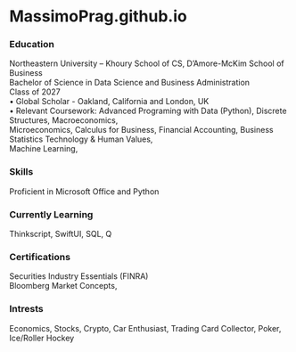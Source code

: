 # MassimoPrag.github.io
### Education
Northeastern University – Khoury School of CS, D’Amore-McKim School of Business <br />
Bachelor of Science in Data Science and Business Administration <br />
Class of 2027 <br />
• Global Scholar - Oakland, California and London, UK <br />
• Relevant Coursework: Advanced Programing with Data (Python), Discrete Structures, Macroeconomics, <br />
Microeconomics, Calculus for Business, Financial Accounting, Business Statistics Technology & Human Values, <br />
Machine Learning, 

### Skills
Proficient in Microsoft Office and Python

### Currently Learning
Thinkscript, SwiftUI, SQL, Q

### Certifications
Securities Industry Essentials (FINRA) <br />
Bloomberg Market Concepts, <br />

### Intrests
Economics, Stocks, Crypto, Car Enthusiast, Trading Card Collector, Poker, Ice/Roller Hockey
